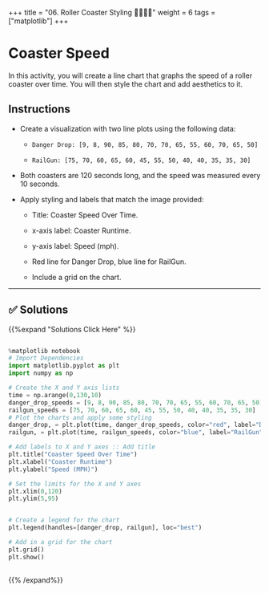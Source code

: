 +++
title = "06. Roller Coaster Styling 👩‍🎓👨‍🎓"
weight = 6
tags = ["matplotlib"] 
+++

# Coaster Speed

In this activity, you will create a line chart that graphs the speed of a roller coaster over time. You will then style the chart and add aesthetics to it.

## Instructions

* Create a visualization with two line plots using the following data:

  * `Danger Drop: [9, 8, 90, 85, 80, 70, 70, 65, 55, 60, 70, 65, 50]`

  * `RailGun: [75, 70, 60, 65, 60, 45, 55, 50, 40, 40, 35, 35, 30]`

* Both coasters are 120 seconds long, and the speed was measured every 10 seconds.

* Apply styling and labels that match the image provided:

  * Title: Coaster Speed Over Time.

  * x-axis label: Coaster Runtime.

  * y-axis label: Speed (mph).

  * Red line for Danger Drop, blue line for RailGun.

  * Include a grid on the chart.

---


## ✅ Solutions
{{%expand "Solutions Click Here" %}}
```python

%matplotlib notebook
# Import Dependencies
import matplotlib.pyplot as plt
import numpy as np

# Create the X and Y axis lists
time = np.arange(0,130,10)
danger_drop_speeds = [9, 8, 90, 85, 80, 70, 70, 65, 55, 60, 70, 65, 50]
railgun_speeds = [75, 70, 60, 65, 60, 45, 55, 50, 40, 40, 35, 35, 30]
# Plot the charts and apply some styling
danger_drop, = plt.plot(time, danger_drop_speeds, color="red", label="Danger Drop")
railgun, = plt.plot(time, railgun_speeds, color="blue", label="RailGun")

# Add labels to X and Y axes :: Add title
plt.title("Coaster Speed Over Time")
plt.xlabel("Coaster Runtime")
plt.ylabel("Speed (MPH)")

# Set the limits for the X and Y axes
plt.xlim(0,120)
plt.ylim(5,95)


# Create a legend for the chart
plt.legend(handles=[danger_drop, railgun], loc="best")

# Add in a grid for the chart
plt.grid()
plt.show()
 
```
{{% /expand%}}